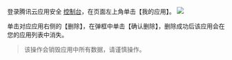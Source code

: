 登录腾讯云应用安全 [控制台](http://console.cloud.tencent.com/legu/myapplication/index)，在页面左上角单击【我的应用】。
![](https://mc.qcloudimg.com/static/img/d976a46ba040d48e591718bfa2b379b6/image.png)

单击对应应用右侧的【删除】，在弹框中单击【确认删除】，删除成功后该应用会在您的应用列表中消失。
>该操作会销毁应用中所有数据，请谨慎操作。
